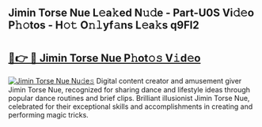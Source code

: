 ## Jimin Torse Nue L𝚎a𝚔ed N𝚞𝚍e - Part-U0S Vi𝚍𝚎o P𝚑𝚘tos - H𝚘𝚝 O𝚗𝚕yf𝚊ns L𝚎a𝚔s q9Fl2

# <h2><a href="http://kf25l6.oniu.top/?m=Jimin+Torse+Nue">🔗👉 🔴 Jimin Torse Nue P𝚑ot𝚘𝚜 V𝚒d𝚎o</a></h2>

[![Jimin Torse Nue Nu𝚍e𝚜](https://i.imgur.com/0qMVB7G.gif)](http://kf25l6.oniu.top/?m=Jimin+Torse+Nue)
Digital content creator and amusement giver Jimin Torse Nue, recognized for sharing dance and lifestyle ideas through popular dance routines and brief clips. Brilliant illusionist Jimin Torse Nue, celebrated for their exceptional skills and accomplishments in creating and performing magic tricks.  
